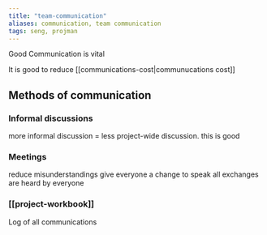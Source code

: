 ```yaml
---
title: "team-communication"
aliases: communication, team communication
tags: seng, projman
---
```


Good Communication is vital

It is good to reduce [[communications-cost|communucations cost]]

## Methods of communication

### Informal discussions
more informal discussion = less project-wide discussion. this is good

### Meetings
reduce misunderstandings
give everyone a change to speak
all exchanges are heard by everyone

### [[project-workbook]]
Log of all communications